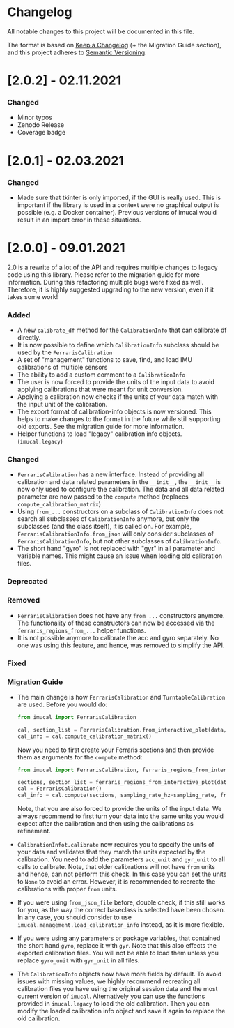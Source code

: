 # Changelog
All notable changes to this project will be documented in this file.

The format is based on [Keep a Changelog](https://keepachangelog.com/en/1.0.0/) (+ the Migration Guide section), and 
this project adheres to [Semantic Versioning](https://semver.org/spec/v2.0.0.html).

# [2.0.2] - 02.11.2021

### Changed

- Minor typos
- Zenodo Release
- Coverage badge

# [2.0.1] - 02.03.2021

### Changed

- Made sure that tkinter is only imported, if the GUI is really used.
  This is important if the library is used in a context were no graphical output is possible (e.g. a Docker container).
  Previous versions of imucal would result in an import error in these situations.

# [2.0.0] - 09.01.2021 

2.0 is a rewrite of a lot of the API and requires multiple changes to legacy code using this library.
Please refer to the migration guide for more information.
During this refactoring multiple bugs were fixed as well.
Therefore, it is highly suggested upgrading to the new version, even if it takes some work!

### Added

- A new `calibrate_df` method for the `CalibrationInfo` that can calibrate df directly.
- It is now possible to define which `CalibrationInfo` subclass should be used by the `FerrarisCalibration`
- A set of "management" functions to save, find, and load IMU calibrations of multiple sensors
- The ability to add a custom comment to a `CalibrationInfo`
- The user is now forced to provide the units of the input data to avoid applying calibrations that were meant for unit
  conversion.
- Applying a calibration now checks if the units of your data match with the input unit of the calibration.
- The export format of calibration-info objects is now versioned.
  This helps to make changes to the format in the future while still supporting old exports.
  See the migration guide for more information.
- Helper functions to load "legacy" calibration info objects. (`imucal.legacy`)

### Changed

- `FerrarisCalibration` has a new interface.
  Instead of providing all calibration and data related parameters in the `__init__`, the `__init__` is now only used
  to configure the calibration.
  The data and all data related parameter are now passed to the `compute` method (replaces `compute_calibration_matrix`)
- Using `from_...` constructors on a subclass of `CalibrationInfo` does not search all subclasses of `CalibrationInfo`
  anymore, but only the subclasses (and the class itself), it is called on.
  For example, `FerrarisCalibrationInfo.from_json` will only consider subclasses of `FerrarisCalibrationInfo`, but not
  other subclasses of `CalibrationInfo`.
- The short hand "gyro" is not replaced with "gyr" in all parameter and variable names.
  This might cause an issue when loading old calibration files.

### Deprecated

### Removed

- `FerrarisCalibration` does not have any `from_...` constructors anymore.
  The functionality of these constructors can now be accessed via the `ferraris_regions_from_...` helper functions.
- It is not possible anymore to calibrate the acc and gyro separately.
  No one was using this feature, and hence, was removed to simplify the API.

### Fixed

### Migration Guide

- The main change is how `FerrarisCalibration` and `TurntableCalibration` are used.
  Before you would do:
  ```python
  from imucal import FerrarisCalibration

  cal, section_list = FerrarisCalibration.from_interactive_plot(data, sampling_rate=sampling_rate)
  cal_info = cal.compute_calibration_matrix()
  ```

  Now you need to first create your Ferraris sections and then provide them as arguments for the `compute` method:

  ```python
  from imucal import FerrarisCalibration, ferraris_regions_from_interactive_plot

  sections, section_list = ferraris_regions_from_interactive_plot(data)
  cal = FerrarisCalibration()
  cal_info = cal.compute(sections, sampling_rate_hz=sampling_rate, from_acc_unit="m/s^2", from_gyr_unit="deg/s")
  ```
  
  Note, that you are also forced to provide the units of the input data.
  We always recommend to first turn your data into the same units you would expect after the calibration and then using
  the calibrations as refinement.
- `CalibrationInfot.calibrate` now requires you to specify the units of your data and validates that they match the 
  units expected by the calibration.
  You need to add the parameters `acc_unit` and `gyr_unit` to all calls to calibrate.
  Note, that older calibrations will not have `from` units and hence, can not perform this check.
  In this case you can set the units to `None` to avoid an error.
  However, it is recommended to recreate the calibrations with proper `from` units.
- If you were using `from_json_file` before, double check, if this still works for you, as the way the correct baseclass
  is selected have been chosen.
  In any case, you should consider to use `imucal.management.load_calibration_info` instead, as it is more flexible.
- If you were using any parameters or package variables, that contained the short hand `gyro`, replace it with `gyr`.
  Note that this also effects the exported calibration files.
  You will not be able to load them unless you replace `gyro_unit` with `gyr_unit` in all files.
- The `CalibrationInfo` objects now have more fields by default.
  To avoid issues with missing values, we highly recommend recreating all calibration files you have using the original
  session data and the most current version of `imucal`.
  Alternatively you can use the functions provided in `imucal.legacy` to load the old
  calibration.
  Then you can modify the loaded calibration info object and save it again to replace the old calibration.

